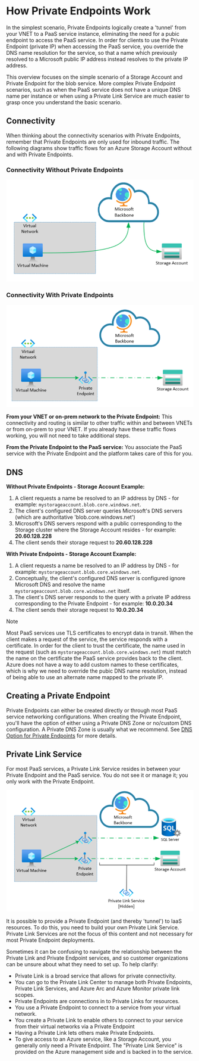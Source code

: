 # How Private Endpoints Work

In the simplest scenario, Private Endpoints logically create a 'tunnel' from your VNET to a PaaS service instance, eliminating the need for a pubic endpoint to access the PaaS service. In order for clients to use the Private Endpoint (private IP) when accessing the PaaS service, you override the DNS name resolution for the service, so that a name which previously resolved to a Microsoft public IP address instead resolves to the private IP address.

This overview focuses on the simple scenario of a Storage Account and Private Endpoint for the blob service. More complex Private Endpoint scenarios, such as when the PaaS service does not have a unique DNS name per instance or when using a Private Link Service are much easier to grasp once you understand the basic scenario.

## Connectivity

When thinking about the connectivity scenarios with Private Endpoints, remember that Private Endpoints are only used for inbound traffic. The following diagrams show traffic flows for an Azure Storage Account without and with Private Endpoints.

### **Connectivity Without Private Endpoints**

![Storage Account with No Private Endpoints](img/storage-account-no-pe.png)

### **Connectivity With Private Endpoints**

![Storage Account with Private Endpoints](img/storage-account-with-pe.png)

**From your VNET or on-prem network to the Private Endpoint:** This connectivity and routing is similar to other traffic within and between VNETs or from on-prem to your VNET. If you already have these traffic flows working, you will not need to take additional steps.

**From the Private Endpoint to the PaaS service:** You associate the PaaS service with the Private Endpoint and the platform takes care of this for you.

## DNS

**Without Private Endpoints - Storage Account Example:**

1. A client requests a name be resolved to an IP address by DNS - for example: `mystorageaccount.blob.core.windows.net`.
1. The client's configured DNS server queries Microsoft's DNS servers (which are authoritative 'blob.core.windows.net')
1. Microsoft's DNS servers respond with a public corresponding to the Storage cluster where the Storage Account resides - for example: **20.60.128.228**
1. The client sends their storage request to **20.60.128.228**

**With Private Endpoints - Storage Account Example:**

1. A client requests a name be resolved to an IP address by DNS - for example: `mystorageaccount.blob.core.windows.net`.
1. Conceptually, the client's configured DNS server is configured ignore Microsoft DNS and resolve the name `mystorageaccount.blob.core.windows.net` itself.
1. The client's DNS server responds to the query with a private IP address corresponding to the Private Endpoint - for example: **10.0.20.34**
1. The client sends their storage request to **10.0.20.34**

>[!NOTE]
>Most PaaS services use TLS certificates to encrypt data in transit. When the client makes a request of the service, the service responds with a certificate. In order for the client to trust the certificate, the name used in the request (such as `mystorageaccount.blob.core.windows.net`) must match the name on the certificate the PaaS service provides back to the client. Azure does not have a way to add custom names to these certificates, which is why we need to override the pubic DNS name resolution, instead of being able to use an alternate name mapped to the private IP.

## Creating a Private Endpoint

Private Endpoints can either be created directly or through most PaaS service networking configurations. When creating the Private Endpoint, you'll have the option of either using a Private DNS Zone or no/custom DNS configuration. A Private DNS Zone is usually what we recommend. See [DNS Option for Private Endpoints](./DNS-pe.md) for more details.

## Private Link Service

For most PaaS services, a Private Link Service resides in between your Private Endpoint and the PaaS service. You do not see it or manage it; you only work with the Private Endpoint.

![PaaS Service with 'Managed' Private Link Service](img/pe-overview-storage-pls.png)

It is possible to provide a Private Endpoint (and thereby 'tunnel') to IaaS resources. To do this, you need to build your own Private Link Service. Private Link Services are not the focus of this content and not necessary for most Private Endpoint deployments.

Sometimes it can be confusing to navigate the relationship between the Private Link and Private Endpoint services, and so customer organizations can be unsure about what they need to set up.  To help clarify:

- Private Link is a broad service that allows for private connectivity.
- You can go to the Private Link Center to manage both Private Endpoints, Private Link Services, and Azure Arc and Azure Monitor private link scopes.
- Private Endpoints are connections in to Private Links for resources.
- You use a Private Endpoint to connect to a service from your virtual network.
- You create a Private Link to enable others to connect to your service from their virtual networks via a Private Endpoint
- Having a Private Link lets others make Private Endpoints.
- To give access to an Azure service, like a Storage Account, you generally only need a Private Endpoint.  The "Private Link Service" is provided on the Azure management side and is backed in to the service.
